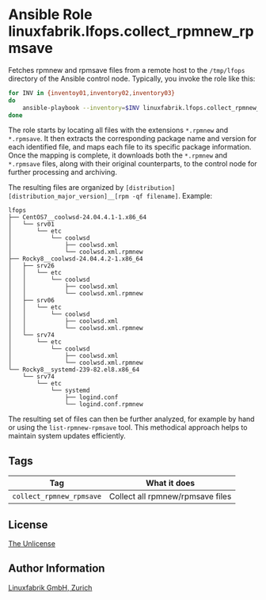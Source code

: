 # Ansible Role linuxfabrik.lfops.collect_rpmnew_rpmsave

Fetches rpmnew and rpmsave files from a remote host to the `/tmp/lfops` directory of the Ansible control node. Typically, you invoke the role like this:

```bash
for INV in {inventoy01,inventory02,inventory03}
do
    ansible-playbook --inventory=$INV linuxfabrik.lfops.collect_rpmnew_rpmsave
done
```

The role starts by locating all files with the extensions `*.rpmnew` and `*.rpmsave`. It then extracts the corresponding package name and version for each identified file, and maps each file to its specific package information. Once the mapping is complete, it downloads both the `*.rpmnew` and `*.rpmsave` files, along with their original counterparts, to the control node for further processing and archiving.

The resulting files are organized by `[distribution][distribution_major_version]__[rpm -qf filename]`. Example:

```
lfops
├── CentOS7__coolwsd-24.04.4.1-1.x86_64
│   └── srv01
│       └── etc
│           └── coolwsd
│               ├── coolwsd.xml
│               └── coolwsd.xml.rpmnew
├── Rocky8__coolwsd-24.04.4.2-1.x86_64
│   ├── srv26
│   │   └── etc
│   │       └── coolwsd
│   │           ├── coolwsd.xml
│   │           └── coolwsd.xml.rpmnew
│   ├── srv06
│   │   └── etc
│   │       └── coolwsd
│   │           ├── coolwsd.xml
│   │           └── coolwsd.xml.rpmnew
│   └── srv74
│       └── etc
│           └── coolwsd
│               ├── coolwsd.xml
│               └── coolwsd.xml.rpmnew
└── Rocky8__systemd-239-82.el8.x86_64
    └── srv74
        └── etc
            └── systemd
                ├── logind.conf
                └── logind.conf.rpmnew

```

The resulting set of files can then be further analyzed, for example by hand or using the `list-rpmnew-rpmsave` tool. This methodical approach helps to maintain system updates efficiently.


## Tags

| Tag       | What it does                 |
| ---       | ------------                 |
| `collect_rpmnew_rpmsave` | Collect all rpmnew/rpmsave files |


## License

[The Unlicense](https://unlicense.org/)


## Author Information

[Linuxfabrik GmbH, Zurich](https://www.linuxfabrik.ch)
